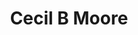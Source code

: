---
pid: pt68
title: Cecil B Moore
location_transcription: Temple Campus
coordinates: "[-75.155003081297, 39.981375428378]"
zipcode: '19120'
gen_neighborhood: North Philadelphia
neighborhood: Logan,Olney
outside_phl: 
age: '26'
age_range: 20-29
instagram: 
image_file_name: pt_68.jpg
proposal_transcription: Cecil B Moore was one of the first African Americans U.S.
  Marines
topic: African Americans,Armed Forces,Person
topic_summary: 0, 0, 0
type: Other No Form
keywords_other: 
credit: Trishtion Battle
image_labels: 
twitter: 
facebook: 
permalink: "/monuments/pt68/"
layout: item-page
---